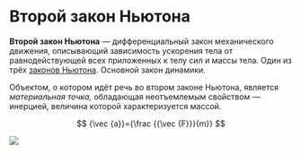 # Второй закон Ньютона

**Второй закон Ньютона** — дифференциальный закон механического движения, описывающий зависимость ускорения тела от равнодействующей всех приложенных к телу сил и массы тела. Один из трёх [законов Ньютона](https://ru.wikipedia.org/wiki/%D0%97%D0%B0%D0%BA%D0%BE%D0%BD%D1%8B_%D0%9D%D1%8C%D1%8E%D1%82%D0%BE%D0%BD%D0%B0). Основной закон динамики.

Объектом, о котором идёт речь во втором законе Ньютона, является *материальная точка,* обладающая неотъемлемым свойством — инерцией, величина которой характеризуется массой.

$$
{\vec  {a}}={\frac  {{\vec  {F}}}{m}}
$$

![](https://uchitel.pro/wp-content/uploads/2019/04/%D0%B2%D0%B7%D0%BD.jpg)